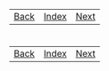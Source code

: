 <table width="100%">
    <tr>
        <td><a href="./008_Routing.md">Back</a></td>
        <td><a href="../Index.md">Index</a></td>
        <td><a href="./012_Templating.md">Next</a></td>
    </tr>
</table>

#

#   

#

[]()
<table width="100%">
    <tr>
        <td><a href="./008_Routing.md">Back</a></td>
        <td><a href="../Index.md">Index</a></td>
        <td><a href="./012_Templating.md">Next</a></td>
    </tr>
</table>